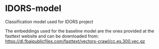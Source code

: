 # IDORS-model
Classification model used for IDORS project

The embeddings used for the baseline model are the ones provided at the fasttext website and can be downloaded from: https://dl.fbaipublicfiles.com/fasttext/vectors-crawl/cc.es.300.vec.gz